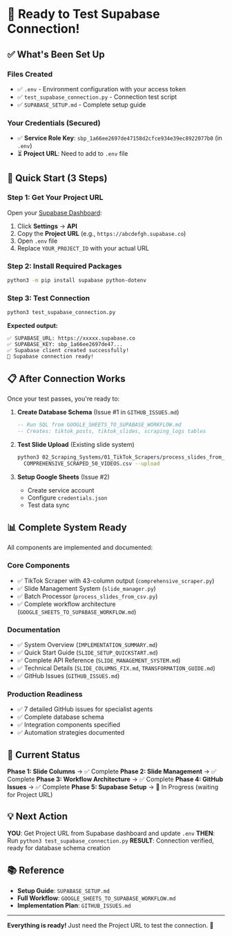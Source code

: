 # 🎉 Ready to Test Supabase Connection!

## ✅ What's Been Set Up

### Files Created
- ✅ `.env` - Environment configuration with your access token
- ✅ `test_supabase_connection.py` - Connection test script
- ✅ `SUPABASE_SETUP.md` - Complete setup guide

### Your Credentials (Secured)
- ✅ **Service Role Key**: `sbp_1a66ee2697de47158d2cfce934e39ec8922077b0` (in `.env`)
- ⏳ **Project URL**: Need to add to `.env` file

## 🚀 Quick Start (3 Steps)

### Step 1: Get Your Project URL

Open your [Supabase Dashboard](https://supabase.com/dashboard):
1. Click **Settings** → **API**
2. Copy the **Project URL** (e.g., `https://abcdefgh.supabase.co`)
3. Open `.env` file
4. Replace `YOUR_PROJECT_ID` with your actual URL

### Step 2: Install Required Packages

```bash
python3 -m pip install supabase python-dotenv
```

### Step 3: Test Connection

```bash
python3 test_supabase_connection.py
```

**Expected output:**
```
✅ SUPABASE_URL: https://xxxxx.supabase.co
✅ SUPABASE_KEY: sbp_1a66ee2697de47...
✅ Supabase client created successfully!
🎉 Supabase connection ready!
```

## 📋 After Connection Works

Once your test passes, you're ready to:

1. **Create Database Schema** (Issue #1 in `GITHUB_ISSUES.md`)
   ```sql
   -- Run SQL from GOOGLE_SHEETS_TO_SUPABASE_WORKFLOW.md
   -- Creates: tiktok_posts, tiktok_slides, scraping_logs tables
   ```

2. **Test Slide Upload** (Existing slide system)
   ```bash
   python3 02_Scraping_Systems/01_TikTok_Scrapers/process_slides_from_csv.py \
     COMPREHENSIVE_SCRAPED_50_VIDEOS.csv --upload
   ```

3. **Setup Google Sheets** (Issue #2)
   - Create service account
   - Configure `credentials.json`
   - Test data sync

## 📊 Complete System Ready

All components are implemented and documented:

### Core Components
- ✅ TikTok Scraper with 43-column output (`comprehensive_scraper.py`)
- ✅ Slide Management System (`slide_manager.py`)
- ✅ Batch Processor (`process_slides_from_csv.py`)
- ✅ Complete workflow architecture (`GOOGLE_SHEETS_TO_SUPABASE_WORKFLOW.md`)

### Documentation
- ✅ System Overview (`IMPLEMENTATION_SUMMARY.md`)
- ✅ Quick Start Guide (`SLIDE_SETUP_QUICKSTART.md`)
- ✅ Complete API Reference (`SLIDE_MANAGEMENT_SYSTEM.md`)
- ✅ Technical Details (`SLIDE_COLUMNS_FIX.md`, `TRANSFORMATION_GUIDE.md`)
- ✅ GitHub Issues (`GITHUB_ISSUES.md`)

### Production Readiness
- ✅ 7 detailed GitHub issues for specialist agents
- ✅ Complete database schema
- ✅ Integration components specified
- ✅ Automation strategies documented

## 🎯 Current Status

**Phase 1: Slide Columns** → ✅ Complete
**Phase 2: Slide Management** → ✅ Complete
**Phase 3: Workflow Architecture** → ✅ Complete
**Phase 4: GitHub Issues** → ✅ Complete
**Phase 5: Supabase Setup** → 🔄 In Progress (waiting for Project URL)

## 💡 Next Action

**YOU**: Get Project URL from Supabase dashboard and update `.env`
**THEN**: Run `python3 test_supabase_connection.py`
**RESULT**: Connection verified, ready for database schema creation

## 📚 Reference

- **Setup Guide**: `SUPABASE_SETUP.md`
- **Full Workflow**: `GOOGLE_SHEETS_TO_SUPABASE_WORKFLOW.md`
- **Implementation Plan**: `GITHUB_ISSUES.md`

---

**Everything is ready!** Just need the Project URL to test the connection. 🚀
